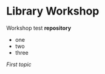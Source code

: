 # Library Workshop
Workshop test **repository**

<ul>
  <li>one</li>
  <li>two</li>
  <li>three</li>
  
  </ul><i>First topic</i>
